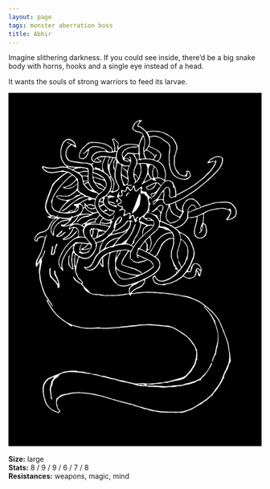 ```yaml
---
layout: page
tags: monster aberration boss
title: Abhir
---
```


Imagine slithering darkness. If you could see inside, there’d be a big snake body with horns, hooks and a single eye instead of a head.

It wants the souls of strong warriors to feed its larvae.

<img src="images/Abhir.png" alt="Bonjour"> </div>

**Size:** large <br>
**Stats:** 8 / 9 / 9 / 6 / 7 / 8 <br>
**Resistances:** weapons, magic, mind

